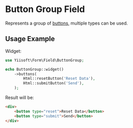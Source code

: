 # Button Group Field

Represents a group of [buttons](button.md), multiple types can be used.

## Usage Example

Widget:

```php
use Yiisoft\Form\Field\ButtonGroup;

echo ButtonGroup::widget()
    ->buttons(
        Html::resetButton('Reset Data'),
        Html::submitButton('Send'),
    );
```

Result will be:

```html
<div>
    <button type="reset">Reset Data</button>
    <button type="submit">Send</button>
</div>
```

